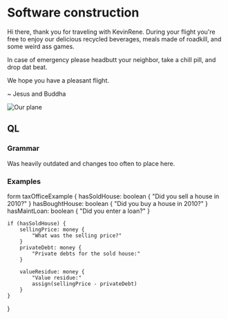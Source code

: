 # Software construction

Hi there, thank you for traveling with KevinRene. During your flight you're free to enjoy our delicious recycled beverages, meals made of roadkill, and some weird ass games.

In case of emergency please headbutt your neighbor, take a chill pill, and drop dat beat.

We hope you have a pleasant flight.

~ Jesus and Buddha

![Our plane](http://www.studentsoftheworld.info/sites/misc/img/28740_weird-plane[1].jpg)


## QL

### Grammar

Was heavily outdated and changes too often to place here.

### Examples

form taxOfficeExample { 
	hasSoldHouse: boolean {
		"Did you sell a house in 2010?"
	}
	hasBoughtHouse: boolean {
		"Did you buy a house in 2010?"
	}
	hasMaintLoan: boolean {
		"Did you enter a loan?"
	}
	

	if (hasSoldHouse) {
		sellingPrice: money {
			"What was the selling price?"
		}
		privateDebt: money {
			"Private debts for the sold house:"	
		}

		valueResidue: money {
			"Value residue:"
			assign(sellingPrice - privateDebt)
		}
	}
}
